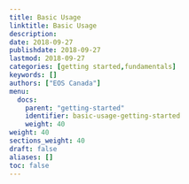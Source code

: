 ```yaml
---
title: Basic Usage
linktitle: Basic Usage
description:
date: 2018-09-27
publishdate: 2018-09-27
lastmod: 2018-09-27
categories: [getting started,fundamentals]
keywords: []
authors: ["EOS Canada"]
menu:
  docs:
    parent: "getting-started"
    identifier: basic-usage-getting-started
    weight: 40
weight: 40
sections_weight: 40
draft: false
aliases: []
toc: false
---
```

